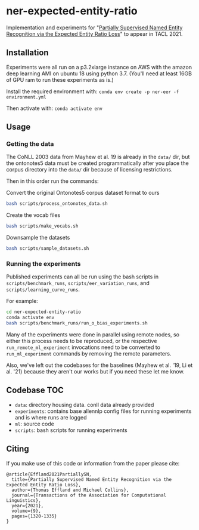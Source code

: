 # ner-expected-entity-ratio
Implementation and experiments for "[Partially Supervised Named Entity Recognition via the Expected Entity Ratio Loss](https://arxiv.org/abs/2108.07216)" to appear in TACL 2021.

## Installation

Experiments were all run on a p3.2xlarge instance on AWS with the amazon deep learning AMI on ubuntu 18 using python 3.7.
(You'll need at least 16GB of GPU ram to run these experiments as is.)

<!-- Install the required environment with: `conda env create -f environment.yml` -->
Install the required environment with: `conda env create -p ner-eer -f environment.yml`

Then activate with: `conda activate env`

## Usage

### Getting the data

The CoNLL 2003 data from Mayhew et al. 19 is already in the `data/` dir, but the ontonotes5 data must be created programmatically after you place the corpus
directory into the `data/` dir because of licensing restrictions.

Then in this order run the commands:

Convert the original Ontonotes5 corpus dataset format to ours
```bash
bash scripts/process_ontonotes_data.sh
```

Create the vocab files
```bash
bash scripts/make_vocabs.sh
```

Downsample the datasets
```bash
bash scripts/sample_datasets.sh
```

### Running the experiments

Published experiments can all be run using the bash scripts in `scripts/benchmark_runs`, `scripts/eer_variation_runs`, and `scripts/learning_curve_runs`.

For example:
 
```bash
cd ner-expected-entity-ratio
conda activate env
bash scripts/benchmark_runs/run_o_bias_experiments.sh
```

Many of the experiments were done in parallel using
remote nodes, so either this process needs to be reproduced, or the respective `run_remote_ml_experiment` invocations need to be converted to `run_ml_experiment` commands by removing the remote parameters.

Also, we've left out the codebases for the baselines (Mayhew et al. '19, Li et al. '21) because they aren't our works but if you need these let me know.


## Codebase TOC

- `data`: directory housing data. conll data already provided
- `experiments`: contains base allennlp config files for running experiments and is where runs are logged
- `ml`: source code
- `scripts`: bash scripts for running experiments


## Citing

If you make use of this code or information from the paper please cite:
```
@article{Effland2021PartiallySN,
  title={Partially Supervised Named Entity Recognition via the Expected Entity Ratio Loss},
  author={Thomas Effland and Michael Collins},
  journal={Transactions of the Association for Computational Linguistics},
  year={2021},
  volume={9},
  pages={1320-1335}
}
```
